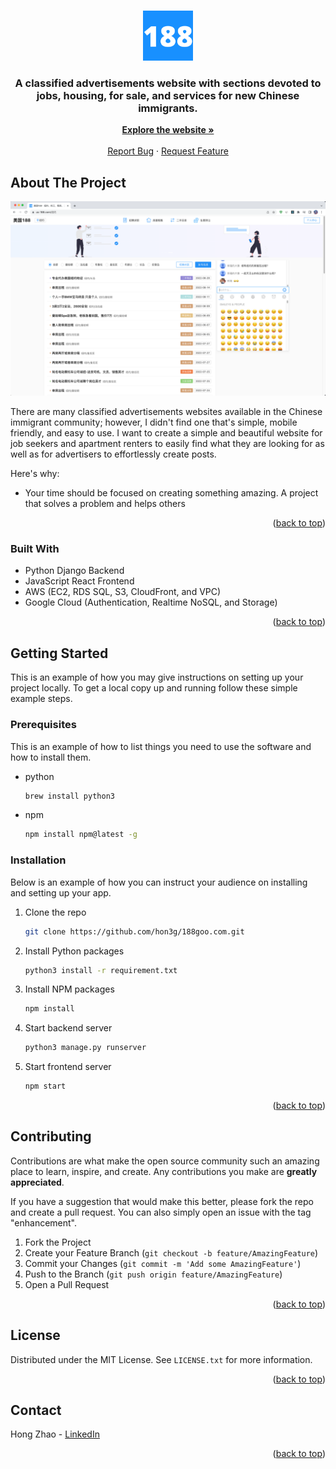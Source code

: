 <!-- Improved compatibility of back to top link: See: https://github.com/othneildrew/Best-README-Template/pull/73 -->
<a name="readme-top"></a>

<!-- PROJECT LOGO -->
<br />
<div align="center">
  <a href="https://188goo.com" target="_blank">
    <img src="images/logo.png" alt="Logo" width="80" height="80">
  </a>

  <h3 align="center">A classified advertisements website with sections devoted to jobs, housing, for sale, and services for new Chinese immigrants.</h3>

  <p align="center">
    <a href="https://188goo.com" target="_blank"><strong>Explore the website »</strong></a>
    <br />
    <br />
    <a href="https://github.com/hon3g/188goo.com/issues">Report Bug</a>
    ·
    <a href="https://github.com/hon3g/188goo.com/issues">Request Feature</a>
  </p>
</div>

<!-- ABOUT THE PROJECT -->
## About The Project

[![Product Name Screen Shot][product-screenshot]](https://us-188.com/纽约)

There are many classified advertisements websites available in the Chinese immigrant community; however, I didn't find one that's simple, mobile friendly, and easy to use. I want to create a simple and beautiful website for job seekers and apartment renters to easily find what they are looking for as well as for advertisers to effortlessly create posts.

Here's why:
* Your time should be focused on creating something amazing. A project that solves a problem and helps others

<p align="right">(<a href="#readme-top">back to top</a>)</p>



### Built With
* Python Django Backend
* JavaScript React Frontend
* AWS (EC2, RDS SQL, S3, CloudFront, and VPC)
* Google Cloud (Authentication, Realtime NoSQL, and Storage)

<p align="right">(<a href="#readme-top">back to top</a>)</p>



<!-- GETTING STARTED -->
## Getting Started

This is an example of how you may give instructions on setting up your project locally.
To get a local copy up and running follow these simple example steps.

### Prerequisites

This is an example of how to list things you need to use the software and how to install them.
* python
  ```sh
  brew install python3
  ```
* npm
  ```sh
  npm install npm@latest -g
  ```

### Installation

Below is an example of how you can instruct your audience on installing and setting up your app.

1. Clone the repo
   ```sh
   git clone https://github.com/hon3g/188goo.com.git
   ```
2. Install Python packages
    ```sh
    python3 install -r requirement.txt
    ```
3. Install NPM packages
   ```sh
   npm install
   ```
4. Start backend server
   ```sh
   python3 manage.py runserver
   ```
5. Start frontend server
   ```sh
   npm start
   ```

<p align="right">(<a href="#readme-top">back to top</a>)</p>



<!-- CONTRIBUTING -->
## Contributing

Contributions are what make the open source community such an amazing place to learn, inspire, and create. Any contributions you make are **greatly appreciated**.

If you have a suggestion that would make this better, please fork the repo and create a pull request. You can also simply open an issue with the tag "enhancement".

1. Fork the Project
2. Create your Feature Branch (`git checkout -b feature/AmazingFeature`)
3. Commit your Changes (`git commit -m 'Add some AmazingFeature'`)
4. Push to the Branch (`git push origin feature/AmazingFeature`)
5. Open a Pull Request

<p align="right">(<a href="#readme-top">back to top</a>)</p>



<!-- LICENSE -->
## License

Distributed under the MIT License. See `LICENSE.txt` for more information.

<p align="right">(<a href="#readme-top">back to top</a>)</p>



<!-- CONTACT -->
## Contact

Hong Zhao - [LinkedIn](https://www.linkedin.com/in/hong-zhao-b371a1129/)

<p align="right">(<a href="#readme-top">back to top</a>)</p>


<!-- MARKDOWN LINKS & IMAGES -->
<!-- https://www.markdownguide.org/basic-syntax/#reference-style-links -->
[product-screenshot]: images/screenshot.png
